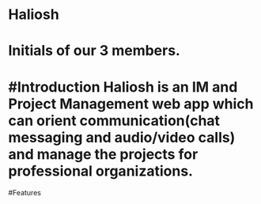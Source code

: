 # Haliosh
Initials of our 3 members.
===========
#Introduction
Haliosh is an IM and Project Management web app which can orient communication(chat messaging and audio/video calls) and manage the projects for professional organizations.
===========
#Features



